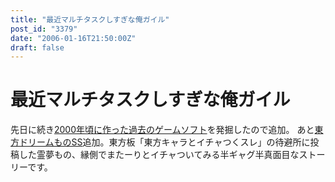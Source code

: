 ```yaml
---
title: "最近マルチタスクしすぎな俺ガイル"
post_id: "3379"
date: "2006-01-16T21:50:00Z"
draft: false
---
```


# 最近マルチタスクしすぎな俺ガイル

先日に続き[2000年頃に作った過去のゲームソフト](/tag/hsp)を発掘したので追加。 あと[東方ドリームものSS](/tag/situation-on-balcony)追加。東方板「東方キャラとイチャつくスレ」の待避所に投稿した霊夢もの、縁側でまたーりとイチャついてみる半ギャグ半真面目なストーリーです。
